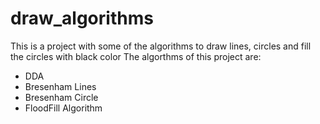 # draw_algorithms
This is a project with some of the algorithms to draw lines, circles and fill the circles with black color
The algorthms of this project are:
- DDA
- Bresenham Lines
- Bresenham Circle
- FloodFill Algorithm
